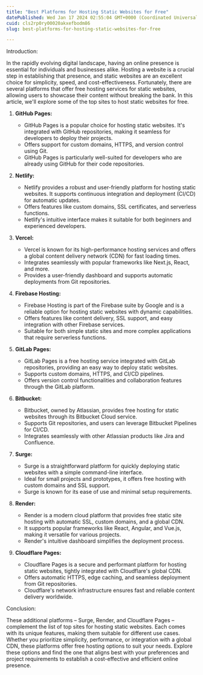 ```yaml
---
title: "Best Platforms for Hosting Static Websites for Free"
datePublished: Wed Jan 17 2024 02:55:04 GMT+0000 (Coordinated Universal Time)
cuid: cls2rp0ry00020akxefbodm86
slug: best-platforms-for-hosting-static-websites-for-free

---
```



Introduction:

In the rapidly evolving digital landscape, having an online presence is essential for individuals and businesses alike. Hosting a website is a crucial step in establishing that presence, and static websites are an excellent choice for simplicity, speed, and cost-effectiveness. Fortunately, there are several platforms that offer free hosting services for static websites, allowing users to showcase their content without breaking the bank. In this article, we'll explore some of the top sites to host static websites for free.

1. **GitHub Pages:**
   - GitHub Pages is a popular choice for hosting static websites. It's integrated with GitHub repositories, making it seamless for developers to deploy their projects.
   - Offers support for custom domains, HTTPS, and version control using Git.
   - GitHub Pages is particularly well-suited for developers who are already using GitHub for their code repositories.

2. **Netlify:**
   - Netlify provides a robust and user-friendly platform for hosting static websites. It supports continuous integration and deployment (CI/CD) for automatic updates.
   - Offers features like custom domains, SSL certificates, and serverless functions.
   - Netlify's intuitive interface makes it suitable for both beginners and experienced developers.

3. **Vercel:**
   - Vercel is known for its high-performance hosting services and offers a global content delivery network (CDN) for fast loading times.
   - Integrates seamlessly with popular frameworks like Next.js, React, and more.
   - Provides a user-friendly dashboard and supports automatic deployments from Git repositories.

4. **Firebase Hosting:**
   - Firebase Hosting is part of the Firebase suite by Google and is a reliable option for hosting static websites with dynamic capabilities.
   - Offers features like content delivery, SSL support, and easy integration with other Firebase services.
   - Suitable for both simple static sites and more complex applications that require serverless functions.

5. **GitLab Pages:**
   - GitLab Pages is a free hosting service integrated with GitLab repositories, providing an easy way to deploy static websites.
   - Supports custom domains, HTTPS, and CI/CD pipelines.
   - Offers version control functionalities and collaboration features through the GitLab platform.

6. **Bitbucket:**
   - Bitbucket, owned by Atlassian, provides free hosting for static websites through its Bitbucket Cloud service.
   - Supports Git repositories, and users can leverage Bitbucket Pipelines for CI/CD.
   - Integrates seamlessly with other Atlassian products like Jira and Confluence.

7. **Surge:**
   - Surge is a straightforward platform for quickly deploying static websites with a simple command-line interface.
   - Ideal for small projects and prototypes, it offers free hosting with custom domains and SSL support.
   - Surge is known for its ease of use and minimal setup requirements.

8. **Render:**
   - Render is a modern cloud platform that provides free static site hosting with automatic SSL, custom domains, and a global CDN.
   - It supports popular frameworks like React, Angular, and Vue.js, making it versatile for various projects.
   - Render's intuitive dashboard simplifies the deployment process.

9. **Cloudflare Pages:**
   - Cloudflare Pages is a secure and performant platform for hosting static websites, tightly integrated with Cloudflare's global CDN.
   - Offers automatic HTTPS, edge caching, and seamless deployment from Git repositories.
   - Cloudflare's network infrastructure ensures fast and reliable content delivery worldwide.

Conclusion:

These additional platforms – Surge, Render, and Cloudflare Pages – complement the list of top sites for hosting static websites. Each comes with its unique features, making them suitable for different use cases. Whether you prioritize simplicity, performance, or integration with a global CDN, these platforms offer free hosting options to suit your needs. Explore these options and find the one that aligns best with your preferences and project requirements to establish a cost-effective and efficient online presence.